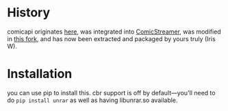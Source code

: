 # History
comicapi originates [here](https://github.com/davide-romanini/comicapi), was integrated into [ComicStreamer](https://github.com/davide-romanini/ComicStreamer), was modified in [this fork](https://github.com/kounch/ComicStreamer), and has now been extracted and packaged by yours truly (Iris W).

# Installation
you can use pip to install this. cbr support is off by default—you'll need to do `pip install unrar` as well as having libunrar.so available.
